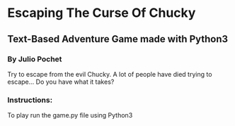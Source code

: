 # Escaping The Curse Of Chucky
## Text-Based Adventure Game made with Python3
### By Julio Pochet

Try to escape from the evil Chucky.
A lot of people have died trying to escape... Do you have what it takes?

### Instructions:
To play run the game.py file using Python3
